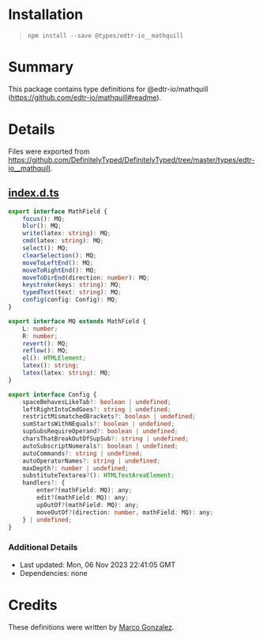 # Installation
> `npm install --save @types/edtr-io__mathquill`

# Summary
This package contains type definitions for @edtr-io/mathquill (https://github.com/edtr-io/mathquill#readme).

# Details
Files were exported from https://github.com/DefinitelyTyped/DefinitelyTyped/tree/master/types/edtr-io__mathquill.
## [index.d.ts](https://github.com/DefinitelyTyped/DefinitelyTyped/tree/master/types/edtr-io__mathquill/index.d.ts)
````ts
export interface MathField {
    focus(): MQ;
    blur(): MQ;
    write(latex: string): MQ;
    cmd(latex: string): MQ;
    select(): MQ;
    clearSelection(): MQ;
    moveToLeftEnd(): MQ;
    moveToRightEnd(): MQ;
    moveToDirEnd(direction: number): MQ;
    keystroke(keys: string): MQ;
    typedText(text: string): MQ;
    config(config: Config): MQ;
}

export interface MQ extends MathField {
    L: number;
    R: number;
    revert(): MQ;
    reflow(): MQ;
    el(): HTMLElement;
    latex(): string;
    latex(latex: string): MQ;
}

export interface Config {
    spaceBehavesLikeTab?: boolean | undefined;
    leftRightIntoCmdGoes?: string | undefined;
    restrictMismatchedBrackets?: boolean | undefined;
    sumStartsWithNEquals?: boolean | undefined;
    supSubsRequireOperand?: boolean | undefined;
    charsThatBreakOutOfSupSub?: string | undefined;
    autoSubscriptNumerals?: boolean | undefined;
    autoCommands?: string | undefined;
    autoOperatorNames?: string | undefined;
    maxDepth?: number | undefined;
    substituteTextarea?(): HTMLTextAreaElement;
    handlers?: {
        enter?(mathField: MQ): any;
        edit?(mathField: MQ): any;
        upOutOf?(mathField: MQ): any;
        moveOutOf?(direction: number, mathField: MQ): any;
    } | undefined;
}

````

### Additional Details
 * Last updated: Mon, 06 Nov 2023 22:41:05 GMT
 * Dependencies: none

# Credits
These definitions were written by [Marco Gonzalez](https://github.com/magonzalez9).
